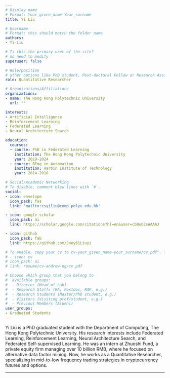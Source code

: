 ```yaml
---
# Display name
# Format: Your_given_name Your_surname 
title: Yi Liu

# Username
# Format: this should match the folder name
authors:
- Yi-Liu

# Is this the primary user of the site?
# no need to modify 
superuser: false

# Role/position
# other options like PhD student, Post-doctoral Fellow or Research Assistant, e.g..
role: Quantitative Researcher

# Organizations/Affiliations
organizations:
- name: The Hong Kong Polytechnic University
  url: ""

interests:
- Artificial Intelligence
- Reinforcement Learning
- Federated Learning
- Neural Architecture Search

education:
  courses:
  - course: PhD in Federated Learning
    institution: The Hong Kong Polytechnic University
    year: 2019-2024
  - course: BEng in Automation
    institution: Harbin Institute of Technology
    year: 2014-2018

# Social/Academic Networking
# To disable, comment blew lines with `#`.
social:
- icon: envelope
  icon_pack: fas
  link: 'mailto:csyiliu@comp.polyu.edu.hk'

- icon: google-scholar
  icon_pack: ai
  link: https://scholar.google.com/citations?hl=en&user=cb8uO2sAAAAJ

- icon: github
  icon_pack: fab
  link: https://github.com/Joey61Liuyi

# To enable, copy your cv to cv-your_given_name-your_surname/cv.pdf". To disable, comment blew lines with `#`.
# - icon: cv
# icon_pack: ai
# link: resume/cv-andrew-ng/cv.pdf

# Choose which group that you belong to
#  available groups:
#  - Director (Head of Lab)
#  - Research Staffs (RA, Postdoc, RAP, e.g.)
#  - Research Students (Master/PhD student, e.g.)
#  - Visitors (Visiting prof/student, e.g.)
#  - Previous Members (Alumni)
user_groups:
- Graduated Students
---
```


Yi Liu is a PhD graduated student with the Department of Computing, The Hong Kong Polytechnic University. His research interests include Federated Learning, Reinforcement Learning, Neural Architecture Search, and Federated Self-supervised Learning. He was an intern at Zhuoshi Fund, a private equity firm managing over 10 billion RMB, where he focused on alternative data factor mining. Now, he works as a Quantitative Researcher, specializing in mid-to-low frequency trading strategies in cryptocurrency futures and options.

---
